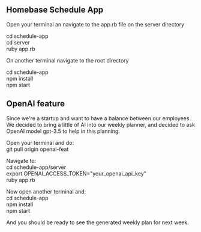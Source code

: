 ## Homebase Schedule App ##
Open your terminal an navigate to the app.rb file on the server directory
<p> cd schedule-app <br>
cd server<br>
ruby app.rb </p>

On another terminal navigate to the root directory
<p> cd schedule-app <br>
npm install<br>
npm start </p>

## OpenAI feature ##
<p> Since we're a startup and want to have a balance between our employees. <br>
We decided to bring a little of AI into our weekly planner, and decided to ask OpenAI model gpt-3.5 to help in this planning. </p>

<p>Open your terminal and do:<br>
git pull origin openai-feat<br>
</p>

<p>Navigate to:<br>
cd schedule-app/server<br>
export OPENAI_ACCESS_TOKEN="your_openai_api_key"<br>
ruby app.rb<br></p>

<p>Now open another terminal and:<br>
cd schedule-app<br>
npm install<br>
npm start</p>

And you should be ready to see the generated weekly plan for next week.
